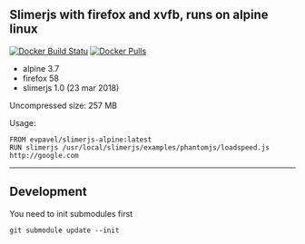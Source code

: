 ## Slimerjs with firefox and xvfb, runs on alpine linux

[![Docker Build Statu](https://img.shields.io/docker/build/evpavel/slimerjs-alpine.svg)](https://hub.docker.com/r/evpavel/slimerjs-alpine)
[![Docker Pulls](https://img.shields.io/docker/pulls/evpavel/slimerjs-alpine.svg)](https://hub.docker.com/r/evpavel/slimerjs-alpine)

* alpine 3.7
* firefox 58
* slimerjs 1.0 (23 mar 2018)

Uncompressed size: 257 MB

Usage:

    FROM evpavel/slimerjs-alpine:latest
    RUN slimerjs /usr/local/slimerjs/examples/phantomjs/loadspeed.js http://google.com

---

## Development

You need to init submodules first

    git submodule update --init
